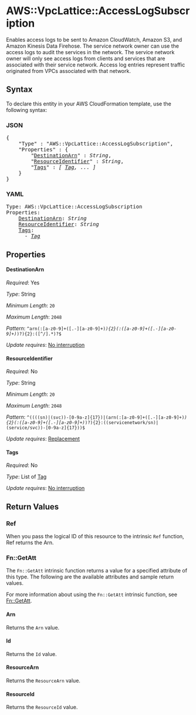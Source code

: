 # AWS::VpcLattice::AccessLogSubscription

Enables access logs to be sent to Amazon CloudWatch, Amazon S3, and Amazon Kinesis Data Firehose. The service network owner can use the access logs to audit the services in the network. The service network owner will only see access logs from clients and services that are associated with their service network. Access log entries represent traffic originated from VPCs associated with that network.

## Syntax

To declare this entity in your AWS CloudFormation template, use the following syntax:

### JSON

<pre>
{
    "Type" : "AWS::VpcLattice::AccessLogSubscription",
    "Properties" : {
        "<a href="#destinationarn" title="DestinationArn">DestinationArn</a>" : <i>String</i>,
        "<a href="#resourceidentifier" title="ResourceIdentifier">ResourceIdentifier</a>" : <i>String</i>,
        "<a href="#tags" title="Tags">Tags</a>" : <i>[ <a href="tag.md">Tag</a>, ... ]</i>
    }
}
</pre>

### YAML

<pre>
Type: AWS::VpcLattice::AccessLogSubscription
Properties:
    <a href="#destinationarn" title="DestinationArn">DestinationArn</a>: <i>String</i>
    <a href="#resourceidentifier" title="ResourceIdentifier">ResourceIdentifier</a>: <i>String</i>
    <a href="#tags" title="Tags">Tags</a>: <i>
      - <a href="tag.md">Tag</a></i>
</pre>

## Properties

#### DestinationArn

_Required_: Yes

_Type_: String

_Minimum Length_: <code>20</code>

_Maximum Length_: <code>2048</code>

_Pattern_: <code>^arn(:[a-z0-9]+([.-][a-z0-9]+)*){2}(:([a-z0-9]+([.-][a-z0-9]+)*)?){2}:([^/].*)?$</code>

_Update requires_: [No interruption](https://docs.aws.amazon.com/AWSCloudFormation/latest/UserGuide/using-cfn-updating-stacks-update-behaviors.html#update-no-interrupt)

#### ResourceIdentifier

_Required_: No

_Type_: String

_Minimum Length_: <code>20</code>

_Maximum Length_: <code>2048</code>

_Pattern_: <code>^((((sn)|(svc))-[0-9a-z]{17})|(arn(:[a-z0-9]+([.-][a-z0-9]+)*){2}(:([a-z0-9]+([.-][a-z0-9]+)*)?){2}:((servicenetwork/sn)|(service/svc))-[0-9a-z]{17}))$</code>

_Update requires_: [Replacement](https://docs.aws.amazon.com/AWSCloudFormation/latest/UserGuide/using-cfn-updating-stacks-update-behaviors.html#update-replacement)

#### Tags

_Required_: No

_Type_: List of <a href="tag.md">Tag</a>

_Update requires_: [No interruption](https://docs.aws.amazon.com/AWSCloudFormation/latest/UserGuide/using-cfn-updating-stacks-update-behaviors.html#update-no-interrupt)

## Return Values

### Ref

When you pass the logical ID of this resource to the intrinsic `Ref` function, Ref returns the Arn.

### Fn::GetAtt

The `Fn::GetAtt` intrinsic function returns a value for a specified attribute of this type. The following are the available attributes and sample return values.

For more information about using the `Fn::GetAtt` intrinsic function, see [Fn::GetAtt](https://docs.aws.amazon.com/AWSCloudFormation/latest/UserGuide/intrinsic-function-reference-getatt.html).

#### Arn

Returns the <code>Arn</code> value.

#### Id

Returns the <code>Id</code> value.

#### ResourceArn

Returns the <code>ResourceArn</code> value.

#### ResourceId

Returns the <code>ResourceId</code> value.

